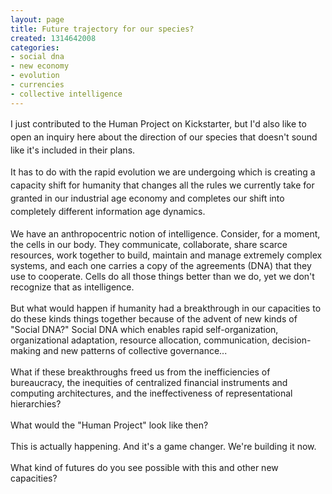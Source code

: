 ```yaml
---
layout: page
title: Future trajectory for our species?
created: 1314642008
categories:
- social dna
- new economy
- evolution
- currencies
- collective intelligence
---
```

<p><span style="line-height: 1.5;">I just contributed to the Human Project on Kickstarter, but I'd also like to open an inquiry here about the direction of our species that doesn't sound like it's included in their plans.</span></p><div><span style="line-height: 1.5;">It has to do with the rapid evolution we are undergoing which is creating a capacity shift for humanity that changes all the rules we currently take for granted in our industrial age economy and completes our shift into completely different information age dynamics.</span></div><div>&nbsp;</div><div>We have an anthropocentric notion of intelligence. Consider, for a moment, the cells in our body. They communicate, collaborate, share scarce resources, work together to build, maintain and manage extremely complex systems, and each one carries a copy of the agreements (DNA) that they use to cooperate. Cells do all those things better than we do, yet we don't recognize that as intelligence.&nbsp;</div><div>&nbsp;</div><div>But what would happen if humanity had a breakthrough in our capacities to do these kinds things together because of the advent of new kinds of "Social DNA?" Social DNA which enables rapid self-organization, organizational adaptation, resource allocation, communication, decision-making and new patterns of collective governance...</div><div>&nbsp;</div><div>What if these breakthroughs freed us from the inefficiencies of bureaucracy, the inequities of centralized financial instruments and computing architectures, and the ineffectiveness of representational hierarchies?</div><div>&nbsp;</div><div>What would the "Human Project" look like then?&nbsp;</div><div>&nbsp;</div><div>This is actually happening. And it's a game changer. We're building it now.</div><div>&nbsp;</div><div>What kind of futures do you see possible with this and other new capacities?</div>
